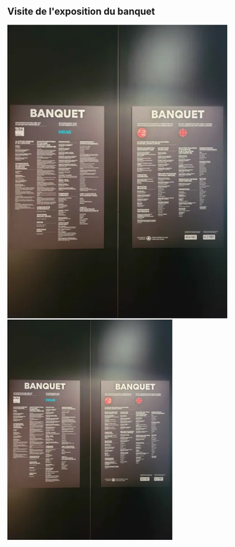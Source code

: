 ## Visite de l'exposition du banquet

<img src="./medias/affiche-expo.webp" width="500"/>
<img src="./medias/affiche-expo.webp" height="500"/>
